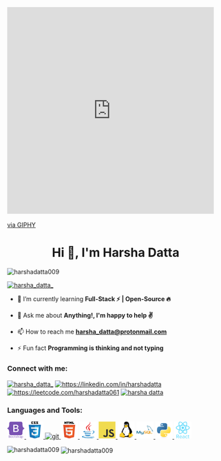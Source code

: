 <iframe src="https://giphy.com/embed/l0IyeheChYxx2byDu" width="480" height="480" frameBorder="0" class="giphy-embed" allowFullScreen></iframe><p><a href="https://giphy.com/gifs/loop-glitch-matrix-l0IyeheChYxx2byDu">via GIPHY</a></p>
<h1 align="center">Hi 👋, I'm Harsha Datta</h1>
<p align="left"> <img src="https://komarev.com/ghpvc/?username=harshadatta009&label=Profile%20views&color=0e75b6&style=flat" alt="harshadatta009" /> </p>

<p align="left"> <a href="https://twitter.com/harsha_datta_" target="blank"><img src="https://img.shields.io/twitter/follow/harsha_datta_?logo=twitter&style=for-the-badge" alt="harsha_datta_" /></a> </p>

- 🌱 I’m currently learning **Full-Stack ⚡ | Open-Source 🔥**

- 💬 Ask me about **Anything!, I'm happy to help ✌️**

- 📫 How to reach me **harsha_datta@protonmail.com**

- ⚡ Fun fact **Programming is thinking and not typing**

<h3 align="left">Connect with me:</h3>
<p align="left">
<a href="https://twitter.com/harsha_datta_" target="blank"><img align="center" src="https://raw.githubusercontent.com/rahuldkjain/github-profile-readme-generator/master/src/images/icons/Social/twitter.svg" alt="harsha_datta_" height="30" width="40" /></a>
<a href="https://linkedin.com/in/https://linkedin.com/in/harshadatta" target="blank"><img align="center" src="https://raw.githubusercontent.com/rahuldkjain/github-profile-readme-generator/master/src/images/icons/Social/linked-in-alt.svg" alt="https://linkedin.com/in/harshadatta" height="30" width="40" /></a>
<a href="https://www.leetcode.com/https://leetcode.com/harshadatta061" target="blank"><img align="center" src="https://raw.githubusercontent.com/rahuldkjain/github-profile-readme-generator/master/src/images/icons/Social/leet-code.svg" alt="https://leetcode.com/harshadatta061" height="30" width="40" /></a>
<a href="https://discord.gg/harsha datta" target="blank"><img align="center" src="https://raw.githubusercontent.com/rahuldkjain/github-profile-readme-generator/master/src/images/icons/Social/discord.svg" alt="harsha datta" height="30" width="40" /></a>
</p>

<h3 align="left">Languages and Tools:</h3>
<p align="left"> <a href="https://getbootstrap.com" target="_blank" rel="noreferrer"> <img src="https://raw.githubusercontent.com/devicons/devicon/master/icons/bootstrap/bootstrap-plain-wordmark.svg" alt="bootstrap" width="40" height="40"/> </a> <a href="https://www.w3schools.com/css/" target="_blank" rel="noreferrer"> <img src="https://raw.githubusercontent.com/devicons/devicon/master/icons/css3/css3-original-wordmark.svg" alt="css3" width="40" height="40"/> </a> <a href="https://git-scm.com/" target="_blank" rel="noreferrer"> <img src="https://www.vectorlogo.zone/logos/git-scm/git-scm-icon.svg" alt="git" width="40" height="40"/> </a> <a href="https://www.w3.org/html/" target="_blank" rel="noreferrer"> <img src="https://raw.githubusercontent.com/devicons/devicon/master/icons/html5/html5-original-wordmark.svg" alt="html5" width="40" height="40"/> </a> <a href="https://www.java.com" target="_blank" rel="noreferrer"> <img src="https://raw.githubusercontent.com/devicons/devicon/master/icons/java/java-original.svg" alt="java" width="40" height="40"/> </a> <a href="https://developer.mozilla.org/en-US/docs/Web/JavaScript" target="_blank" rel="noreferrer"> <img src="https://raw.githubusercontent.com/devicons/devicon/master/icons/javascript/javascript-original.svg" alt="javascript" width="40" height="40"/> </a> <a href="https://www.linux.org/" target="_blank" rel="noreferrer"> <img src="https://raw.githubusercontent.com/devicons/devicon/master/icons/linux/linux-original.svg" alt="linux" width="40" height="40"/> </a> <a href="https://www.mysql.com/" target="_blank" rel="noreferrer"> <img src="https://raw.githubusercontent.com/devicons/devicon/master/icons/mysql/mysql-original-wordmark.svg" alt="mysql" width="40" height="40"/> </a> <a href="https://www.python.org" target="_blank" rel="noreferrer"> <img src="https://raw.githubusercontent.com/devicons/devicon/master/icons/python/python-original.svg" alt="python" width="40" height="40"/> </a> <a href="https://reactjs.org/" target="_blank" rel="noreferrer"> <img src="https://raw.githubusercontent.com/devicons/devicon/master/icons/react/react-original-wordmark.svg" alt="react" width="40" height="40"/> </a> </p>

<p><img align="left" src="https://github-readme-stats.vercel.app/api/top-langs?username=harshadatta009&show_icons=true&locale=en&layout=compact" alt="harshadatta009" /></p>

<p>&nbsp;<img align="center" src="https://github-readme-stats.vercel.app/api?username=harshadatta009&show_icons=true&locale=en" alt="harshadatta009" /></p>
